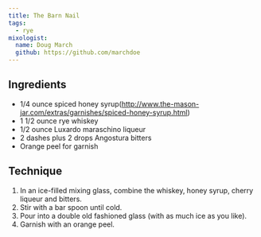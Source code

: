 ```yaml
---
title: The Barn Nail
tags:
  - rye
mixologist:
  name: Doug March
  github: https://github.com/marchdoe
---
```




Ingredients
-----------

* 1/4 ounce spiced honey syrup(http://www.the-mason-jar.com/extras/garnishes/spiced-honey-syrup.html)
* 1 1/2 ounce rye whiskey
* 1/2 ounce Luxardo maraschino liqueur
* 2 dashes plus 2 drops Angostura bitters
* Orange peel for garnish

Technique
-----------

1. In an ice-filled mixing glass, combine the whiskey, honey syrup, cherry liqueur and bitters.
2. Stir with a bar spoon until cold.
3. Pour into a double old fashioned glass (with as much ice as you like).
4. Garnish with an orange peel.

